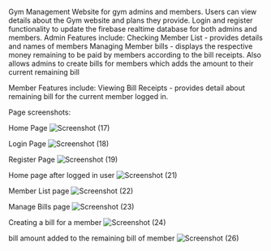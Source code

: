 Gym Management Website for gym admins and members.
Users can view details about the Gym website and plans they provide.
Login and register functionality to update the firebase realtime database for both admins and members.
Admin Features include: 
Checking Member List - provides details and names of members
Managing Member bills - displays the respective money remaining to be paid by members according to the bill receipts. Also allows admins to create bills for members which adds the amount to their current remaining bill

Member Features include:
Viewing Bill Receipts - provides detail about remaining bill for the current member logged in.

Page screenshots:

Home Page
![Screenshot (17)](https://github.com/SaurabhP91/GymManagementSite/assets/89243008/1e745fbe-26a1-448b-a251-7a0e2290d8f4)

Login Page
![Screenshot (18)](https://github.com/SaurabhP91/GymManagementSite/assets/89243008/1f08c39c-6db3-4612-a589-a376a093ee29)

Register Page
![Screenshot (19)](https://github.com/SaurabhP91/GymManagementSite/assets/89243008/c6e8b955-d151-4940-b158-274e7b28eb4e)

Home page after logged in user
![Screenshot (21)](https://github.com/SaurabhP91/GymManagementSite/assets/89243008/be0744cd-77ee-4f70-aa90-543f2f8609ee)

Member List page
![Screenshot (22)](https://github.com/SaurabhP91/GymManagementSite/assets/89243008/0d97478f-2c7e-4f4c-85ca-6693ba22b520)

Manage Bills page
![Screenshot (23)](https://github.com/SaurabhP91/GymManagementSite/assets/89243008/24940956-1ee9-4921-bbd9-55bf126c39fa)

Creating a bill for a member
![Screenshot (24)](https://github.com/SaurabhP91/GymManagementSite/assets/89243008/dbfb2fc0-4772-45c8-9f11-ae36c0de1c3a)

bill amount added to the remaining bill of member
![Screenshot (26)](https://github.com/SaurabhP91/GymManagementSite/assets/89243008/6a3fef2f-8121-4331-9548-bf23dc4c7c97)
